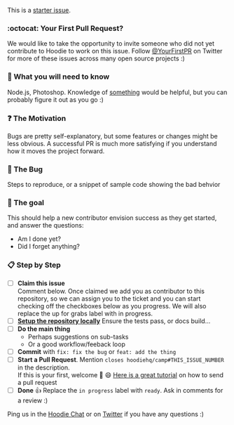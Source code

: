 This is a [starter issue](http://hood.ie/blog/starter-issues.html).

<!-- This section is optional. "Your First PR" issue are reserved for
new contributors. We try to have issues available for both new and
existing contributors at all times. If you leave the section in, add the
"Your First PR" label -->
### :octocat:  Your First Pull Request?
We would like to take the opportunity to invite someone who
did not yet contribute to Hoodie to work on this issue. Follow
[@YourFirstPR](https://twitter.com/yourfirstPR) on Twitter for more of
these issues across many open source projects :)

### 🤔 What you will need to know
Node.js, Photoshop. Knowledge of [something](link_to_project) would be helpful, but you can
probably figure it out as you go :)

### ❓ The Motivation
Bugs are pretty self-explanatory, but some features or changes might
be less obvious. A successful PR is much more satisfying if you
understand how it moves the project forward.

<!-- Remove for feature work, editorial, etc. -->
### 🐞 The Bug
Steps to reproduce, or a snippet of sample code showing the bad behvior

### :dart: The goal
This should help a new contributor envision success as they get started,
and answer the questions:
- Am I done yet?
- Did I forget anything?

### :clipboard: Step by Step
- [ ] **Claim this issue**  
  Comment below. Once claimed we add you as contributor to this
  repository, so we can assign you to the ticket and you can start
  checking off the checkboxes below as you progress. We will also replace
  the up for grabs label with in progress.
- [ ] [**Setup the repository locally**](https://github.com/hoodiehq/...) Ensure the tests pass, or docs build...
- [ ] **Do the main thing**
  - Perhaps suggestions on sub-tasks
  - Or a good workflow/feeback loop
- [ ] **Commit** with `fix: fix the bug` or `feat: add the thing`
- [ ] **Start a Pull Request**. Mention `closes hoodiehq/camp#THIS_ISSUE_NUMBER` in the description.  
  If this is your first, welcome :tada: :smile: [Here is a great tutorial](https://egghead.io/series/how-to-contribute-to-an-open-source-project-on-github) on how to send a pull request
- [ ] **Done** :+1: Replace the `in progress` label with `ready`. Ask in comments for a review :)

Ping us in the [Hoodie Chat](http://hood.ie/chat/) or on [Twitter](https://twitter.com/hoodiehq/) if you have any questions :)
